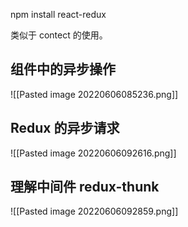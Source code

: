 npm install react-redux

类似于 contect 的使用。


## 组件中的异步操作

![[Pasted image 20220606085236.png]]


## Redux 的异步请求

![[Pasted image 20220606092616.png]]


## 理解中间件 redux-thunk

![[Pasted image 20220606092859.png]]


